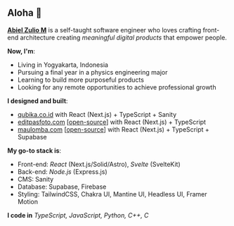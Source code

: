 ## Aloha 👋

__[Abiel Zulio M](https://zulio.me)__ is a self-taught software engineer who loves crafting front-end architecture creating *meaningful digital products* that empower people. 

__Now, I'm__:
- Living in Yogyakarta, Indonesia
- Pursuing a final year in a physics engineering major
- Learning to build more purposeful products
- Looking for any remote opportunities to achieve professional growth

__I designed and built__:
- [qubika.co.id](https://qubika.co.id) with React (Next.js) + TypeScript + Sanity
- [editpasfoto.com](https://editpasfoto.com) [[open-source](https://github.com/abielzulio/editpasfoto)] with React (Next.js) + TypeScript
- [maulomba.com](https://maulomba.com) [[open-source](https://github.com/abielzulio/maulomba)] with React (Next.js) + TypeScript + Supabase

__My go-to stack is__:
- Front-end: *React* (Next.js/Solid/Astro), *Svelte* (SvelteKit)
- Back-end: *Node.js* (Express.js)
- CMS: Sanity
- Database: Supabase, Firebase
- Styling: TailwindCSS, Chakra UI, Mantine UI, Headless UI, Framer Motion

__I code in__ *TypeScript, JavaScript, Python, C++, C*
